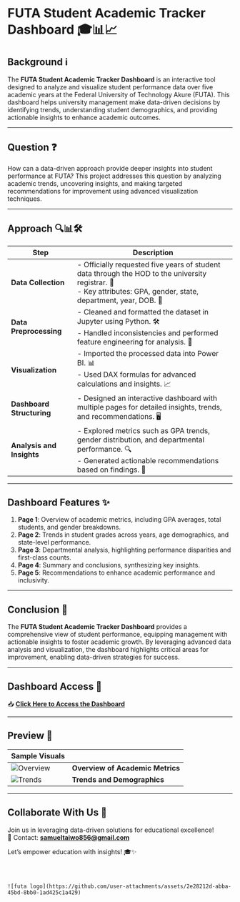 # FUTA Student Academic Tracker Dashboard 🎓📊📈  

## Background ℹ️  
The **FUTA Student Academic Tracker Dashboard** is an interactive tool designed to analyze and visualize student performance data over five academic years at the Federal University of Technology Akure (FUTA). This dashboard helps university management make data-driven decisions by identifying trends, understanding student demographics, and providing actionable insights to enhance academic outcomes.  

---

## Question ❓  
How can a data-driven approach provide deeper insights into student performance at FUTA? This project addresses this question by analyzing academic trends, uncovering insights, and making targeted recommendations for improvement using advanced visualization techniques.  

---

## Approach 🔍📊🛠️  

| **Step**                    | **Description**                                                                                           |
|-----------------------------|-----------------------------------------------------------------------------------------------------------|
| **Data Collection**         | - Officially requested five years of student data through the HOD to the university registrar. 🏫<br>- Key attributes: GPA, gender, state, department, year, DOB. 📄 |
| **Data Preprocessing**      | - Cleaned and formatted the dataset in Jupyter using Python. 🛠️<br>- Handled inconsistencies and performed feature engineering for analysis. 🔧 |
| **Visualization**           | - Imported the processed data into Power BI. 📊<br>- Used DAX formulas for advanced calculations and insights. 📈 |
| **Dashboard Structuring**   | - Designed an interactive dashboard with multiple pages for detailed insights, trends, and recommendations. 🖥️ |
| **Analysis and Insights**   | - Explored metrics such as GPA trends, gender distribution, and departmental performance. 🔍<br>- Generated actionable recommendations based on findings. 📑 |

---

## Dashboard Features ✨  

1. **Page 1**: Overview of academic metrics, including GPA averages, total students, and gender breakdowns.  
2. **Page 2**: Trends in student grades across years, age demographics, and state-level performance.  
3. **Page 3**: Departmental analysis, highlighting performance disparities and first-class counts.  
4. **Page 4**: Summary and conclusions, synthesizing key insights.  
5. **Page 5**: Recommendations to enhance academic performance and inclusivity.  

---

## Conclusion 🎯  
The **FUTA Student Academic Tracker Dashboard** provides a comprehensive view of student performance, equipping management with actionable insights to foster academic growth. By leveraging advanced data analysis and visualization, the dashboard highlights critical areas for improvement, enabling data-driven strategies for success.  

---

## Dashboard Access 🔗  
📥 **[Click Here to Access the Dashboard](link-to-your-dashboard)**  

---

## Preview 📸  
| **Sample Visuals**           |                                                                                   |
|-------------------------------|-----------------------------------------------------------------------------------|
| ![Overview](link-to-image-1) | **Overview of Academic Metrics**                                                  |
| ![Trends](link-to-image-2)   | **Trends and Demographics**                                                       |

---

## Collaborate With Us 🚀  
Join us in leveraging data-driven solutions for educational excellence!  
📧 Contact: **[samueltaiwo856@gmail.com](mailto:samueltaiwo856@gmail.com)**  

Let’s empower education with insights! 🎓✨  
``` 



![futa logo](https://github.com/user-attachments/assets/2e28212d-abba-45bd-8bb0-1ad425c1a429)
